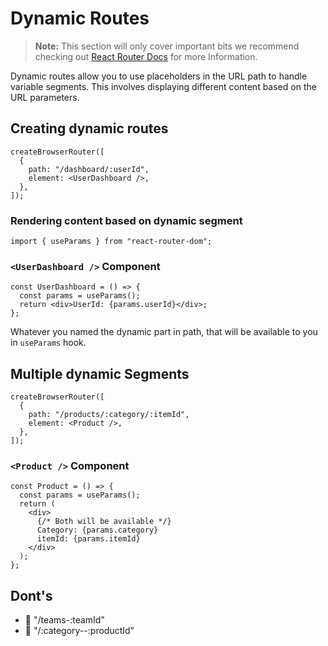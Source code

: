 # Dynamic Routes

> **Note:** This section will only cover important bits we recommend checking out <a href='https://reactrouter.com/en/main/route/route#dynamic-segments' target='__blank'>React Router Docs</a> for more Information.

Dynamic routes allow you to use placeholders in the URL path to handle variable segments. This involves displaying different content based on the URL parameters.

## Creating dynamic routes

```tsx
createBrowserRouter([
  {
    path: "/dashboard/:userId",
    element: <UserDashboard />,
  },
]);
```

### Rendering content based on dynamic segment

```tsx
import { useParams } from "react-router-dom";
```

### `<UserDashboard />` Component

```tsx
const UserDashboard = () => {
  const params = useParams();
  return <div>UserId: {params.userId}</div>;
};
```

Whatever you named the dynamic part in path, that will be available to you in `useParams` hook.

## Multiple dynamic Segments

```tsx
createBrowserRouter([
  {
    path: "/products/:category/:itemId",
    element: <Product />,
  },
]);
```

### `<Product />` Component

```tsx
const Product = () => {
  const params = useParams();
  return (
    <div>
      {/* Both will be available */}
      Category: {params.category}
      itemId: {params.itemId}
    </div>
  );
};
```
## Dont's

- 🚫 "/teams-:teamId"
- 🚫 "/:category--:productId"
